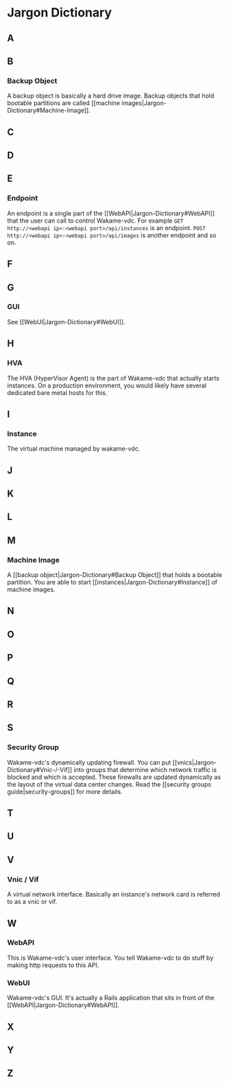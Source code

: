 # Jargon Dictionary

## A
## B

### Backup Object

A backup object is basically a hard drive image. Backup objects that hold bootable partitions are called [[machine images|Jargon-Dictionary#Machine-Image]].

## C
## D
## E

### Endpoint

An endpoint is a single part of the [[WebAPI|Jargon-Dictionary#WebAPI]] that the user can call to control Wakame-vdc. For example `GET http://<webapi ip>:<webapi port>/api/instances` is an endpoint. `POST http://<webapi ip>:<webapi port>/api/images` is another endpoint and so on.

## F
## G

### GUI

See [[WebUI|Jargon-Dictionary#WebUI]].

## H

### HVA

The HVA (HyperVisor Agent) is the part of Wakame-vdc that actually starts instances. On a production environment, you would likely have several dedicated bare metal hosts for this.

## I

### Instance

The virtual machine managed by wakame-vdc.

## J
## K
## L
## M

### Machine Image

A [[backup object|Jargon-Dictionary#Backup Object]] that holds a bootable partition. You are able to start [[instances|Jargon-Dictionary#Instance]] of machine images.

## N
## O
## P
## Q
## R
## S

### Security Group

Wakame-vdc's dynamically updating firewall. You can put [[vnics|Jargon-Dictionary#Vnic-/-Vif]] into groups that determine which network traffic is blocked and which is accepted. These firewalls are updated dynamically as the layout of the virtual data center changes. Read the [[security groups guide|security-groups]] for more details.

## T
## U
## V

### Vnic / Vif

A virtual network interface. Basically an instance's network card is referred to as a vnic or vif.

## W

### WebAPI

This is Wakame-vdc's user interface. You tell Wakame-vdc to do stuff by making http requests to this API.

### WebUI

Wakame-vdc's GUI. It's actually a Rails application that sits in front of the [[WebAPI|Jargon-Dictionary#WebAPI]].

## X
## Y
## Z
